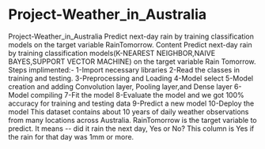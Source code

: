 # Project-Weather_in_Australia
Project-Weather_in_Australia Predict next-day rain by training classification models on the target variable RainTomorrow.
Content
Predict next-day rain by training classification models(K-NEAREST NEIGHBOR,NAIVE BAYES,SUPPORT VECTOR MACHINE) on the target variable Rain Tomorrow.
Steps implimented:-
1-Import necessary libraries
2-Read the classes in training and testing.
3-Preprocessing and Loading
4-Model select
5-Model creation and adding Convolution layer, Pooling layer,and Dense layer
6-Model compiling
7-Fit the model
8-Evaluate the model and we got 100% accuracy for training and testing data
9-Predict a new model
10-Deploy the model
This dataset contains about 10 years of daily weather observations from many locations across Australia.
RainTomorrow is the target variable to predict. It means -- did it rain the next day, Yes or No? This column is Yes if the rain for that day was 1mm or more.

